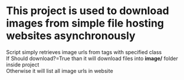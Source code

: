 # This project is used to download images from simple file hosting websites asynchronously   

Script simply retrieves image urls from <a> tags with specified class   
If Should download?=True than it will download files into **image/** folder inside project   
Otherwise it will list all image urls in website